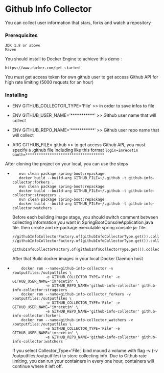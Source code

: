 # Github Info Collector

You can collect user information that stars, forks and watch a repository

### Prerequisites
```
JDK 1.8 or above
Maven
```
You should install to Docker Engine to achieve this demo :
```
https://www.docker.com/get-started
```

You must get access token for own github user to get access Github API for high rate limiting (5000 requets for an hour)

### Installing

- ENV GITHUB_COLLECTOR_TYPE='File'              >> in order to save infos to file
- ENV GITHUB_USER_NAME='***********'            >> Github user name that will collect
- ENV GITHUB_REPO_NAME='***********'            >> Github user repo name that will collect

- ARG GITHUB_FILE=.github                       >> to get access Github API, you must specify a .github file including like this format
            ```login=imrecetin``` <br/>
            ```oauth=************************************``` <br/>
            
 After cloning the project on your local, you can use the steps <br/>
 
 -  ```
       mvn clean package spring-boot:repackage
       docker build --build-arg GITHUB_FILE=~/.github -t github-info-collector:forkers .
       mvn clean package spring-boot:repackage
       docker build --build-arg GITHUB_FILE=~/.github -t github-info-collector:stragezers .
       mvn clean package spring-boot:repackage
       docker build --build-arg GITHUB_FILE=~/.github -t github-info-collector:watchers .
    ```
       Before each building image stage, you should switch comment between collecting information you want 
       in SpringBootConsoleApplication.java file.
       then create and re-package executable spring console jar file.
       
        //githubInfoCollectorFactory.of(githubInfoCollectorType.get()).collectStragezers(userName,repoName);
        //githubInfoCollectorFactory.of(githubInfoCollectorType.get()).collectForkers(userName,repoName);
          githubInfoCollectorFactory.of(githubInfoCollectorType.get()).collectWatchers(userName,repoName);
        
       After that Build docker images in your local Docker Daemon host
       
 -  ``` 
        docker run --name=github-info-collector -v /outputfiles:/outputfiles \
                   -e GITHUB_COLLECTOR_TYPE='File' -e GITHUB_USER_NAME='imrecetin' \ 
                   -e GITHUB_REPO_NAME='github-info-collector' github-info-collector:stragezers
        docker run --name=github-info-collector_forkers -v /outputfiles:/outputfiles \
                   -e GITHUB_COLLECTOR_TYPE='File' -e GITHUB_USER_NAME='imrecetin' \
                   -e GITHUB_REPO_NAME='github-info-collector' github-info-collector:forkers
        docker run --name=github-info-collector_watchers -v /outputfiles:/outputfiles \
                   -e GITHUB_COLLECTOR_TYPE='File' -e GITHUB_USER_NAME='imrecetin' \
                   -e GITHUB_REPO_NAME='github-info-collector' github-info-collector:watchers
     ```
        
      If you select Collector_Type='File', bind mound a volume with flag -v (-v /outputfiles:/outputfiles)
      to store collecting info. Due to Github rate limiting, you can run your containers in every one hour,
      containers will continue where it left off.

 
